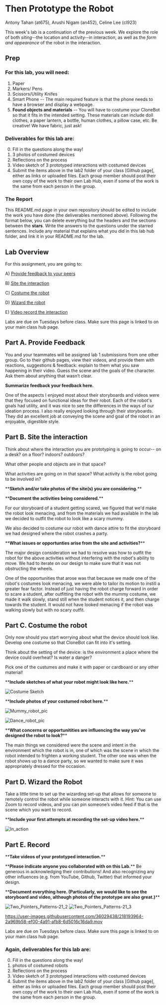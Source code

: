 # Then Prototype the Robot

Antony Tahan (at675), Arushi Nigam (an452), Celine Lee (cl923)

This week's lab is a continuation of the previous week. We explore the role of both *siting*--the location and activity--in interaction, as well as the *form and appearance* of the robot in the interaction.


## Prep

### For this lab, you will need:
1. Paper
2. Markers/ Pens
3. Scissors/Utility Knifes
4. Smart Phone -- The main required feature is that the phone needs to have a browser and display a webpage.
5. **Found objects and materials** -- You will have to costume your CloneBot so that it fits in the intended setting. These materials can include doll clothes, a paper lantern, a bottle, human clothes, a pillow case, etc. Be creative! We have fabric, just ask!
   




### Deliverables for this lab are: 

0. Fill in the questions along the way! 
1. 3 photos of costumed devices
2. Reflections on the process
3. Video sketch of 3 prototyped interactions with costumed devices
4. Submit the items above in the lab2 folder of your class [Github page], either as links or uploaded files. Each group member should post their own copy of the work to their own Lab Hub, even if some of the work is the same from each person in the group.

### The Report 
This README.md page in your own repository should be edited to include the work you have done (the deliverables mentioned above). Following the format below, you can delete everything but the headers and the sections between the **stars**. Write the answers to the questions under the starred sentences. Include any material that explains what you did in this lab hub folder, and link it in your README.md for the lab.

## Lab Overview
For this assignment, you are going to:

A) [Provide feedback to your peers](#part-a-provide-feedback)

B) [Site the interaction](#part-b-site-the-interaction)

C) [Costume the robot](#part-c-costume-the-robot)

D) [Wizard the robot](#part-d-wizard-the-robot) 

E) [Video record the interaction](#part-e-record)

Labs are due on Tuesdays before class. Make sure this page is linked to on your main class hub page.

## Part A. Provide Feedback
You and your teammates will be assigned lab 1 submissions from one other group. Go to their github pages, view their videos, and provide them with reactions, suggestions & feedback: explain to them what you saw happening in their video. Guess the scene and the goals of the character. Ask them about anything that wasn’t clear.

**Summarize feedback your feedback here.**

One of the aspects I enjoyed most about their storyboards and videos were that they focused on functional ideas for their robot. Each of the robot's goals had utility, and it was nice to see the differences in the ways of our ideation process.
I also really enjoyed looking through their storyboards. They did an excellent job at conveying the scene and goal of the robot in an enjoyable, digestible style.

## Part B. Site the interaction

Think about where the interaction you are prototyping is going to occur-- on a desk? on a floor? indoors? outdoors?

What other people and objects are in that space?

What activities are going on in that space? What activity is the robot going to be involved in?

\*\***Sketch and/or take photos of the site(s) you are considering.**\*\*


\*\***Document the activities being considered.**\*\*

For our storyboard of a student getting scared, we figured that we'd make the robot look menacing, and from the materials we had available in the lab we decided to outfit the robot to look like a scary mummy.

We also decided to costume our robot with dance attire to fit the storyboard we had designed where the robot crashes a party.

\*\***What issues or opportunties arise from the site and activities?**\*\*

The major design consideration we had to resolve was how to outfit the robot for the above activities without interfering with the robot's ability to move. We had to iterate on our design to make sure that it was not obstructing the wheels.

One of the opportunities that arose was that because we made one of the robot's costumes look menacing, we were able to tailor its motion to instill a greater fear factor. Instead of just having the robot charge forward in order to scare a student, after outfitting the robot with the mummy costume, we made it walk slowly, stand still when the student notices it, and then charge towards the student. It would not have looked menacing if the robot was walking slowly but with no scary outfit.

## Part C. Costume the robot

Only now should you start worrying about what the device should look like. Develop one costume so that CloneBot can fit into it's setting.

Think about the setting of the device: is the environment a place where the device could overheat? Is water a danger? 

Pick one of the custumes and make it with paper or cardboard or any other material!

\*\***Include sketches of what your robot might look like here.**\*\*

![Costume Sketch](https://user-images.githubusercontent.com/36029438/218159759-abed0895-5eb7-4535-87d3-49630e5235d8.jpg)

\*\***Include photos of your costumed robot here.**\*\*

![Mummy_robot_pic](https://user-images.githubusercontent.com/36029438/218194603-b95f354a-c0ad-4089-ac4f-8e2a89a6c5da.jpg)

![Dance_robot_pic](https://user-images.githubusercontent.com/36029438/218161199-02caf33b-24e7-4651-a38f-fd116102db8a.jpg)


\*\***What concerns or opportunitities are influencing the way you've designed the robot to look?**\*\*

The main things we considered were the scene and intent in the environment which the robot is in, one of which was the scene in which the robot intended to frighten a working student. The other one was when the robot shows up to a dance party, so we wanted to make sure it was appropriately dressed for the occasion.

## Part D. Wizard the Robot
Take a little time to set up the wizarding set-up that allows for someone to remotely control the robot while someone interacts with it. Hint: You can use Zoom to record videos, and you can pin someone’s video feed if that is the scene which you want to record. 

\*\***Include your first attempts at recording the set-up video here.**\*\*

![In_action](https://user-images.githubusercontent.com/36029438/218162121-345f9833-91dd-4093-b4fb-468092fdac24.jpg)



## Part E. Record

\*\***Take videos of your prototyped interaction.**\*\*


\*\***Please indicate anyone you collaborated with on this Lab.**\*\*
Be generous in acknowledging their contributions! And also recognizing any other influences (e.g. from YouTube, Github, Twitter) that informed your design. 


\*\***Document everything here. (Particularly, we would like to see the storyboard and video, although photos of the prototype are also great.)**\*\*


![Two_Pointers_Patterns-21_2](https://user-images.githubusercontent.com/36029438/218193818-4adc538f-00cf-4684-aff7-2d62927da4f5.jpg)
![Two_Pointers_Patterns-21_3](https://user-images.githubusercontent.com/36029438/218193820-b2dac733-4851-4cda-98e4-be80367a5457.jpg)


https://user-images.githubusercontent.com/36029438/218193964-2a969b58-ef00-4a91-afb8-6d5016c16da9.mov


Labs are due on Tuesdays before class. Make sure this page is linked to on your main class hub page.

### Again, deliverables for this lab are: 

0. Fill in the questions along the way! 
1. photos of costumed robots
2. Reflections on the process
3. Video sketch of 3 prototyped interactions with costumed devices
4. Submit the items above in the lab2 folder of your class [Github page], either as links or uploaded files. Each group member should post their own copy of the work to their own Lab Hub, even if some of the work is the same from each person in the group.
